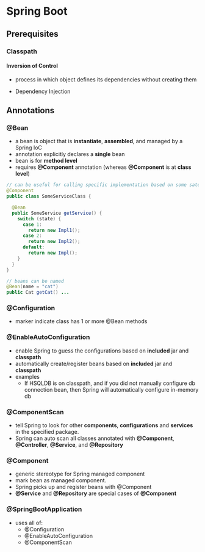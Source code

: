 # Spring Boot

## Prerequisites

### Classpath

#### Inversion of Control
- process in which object defines its dependencies without creating them

- Dependency Injection


## Annotations

### @Bean
- a bean is object that is **instantiate**, **assembled**, and managed by a Spring IoC
- annotation explicitly declares a **single** bean  
- bean is for **method level**
- requires **@Component** annotation (whereas **@Component** is at **class level**)

```java
// can be useful for calling specific implementation based on some sate.
@Component
public class SomeServiceClass {

  @Bean
  public SomeService getService() {
    switch (state) {
      case 1:
        return new Impl1();
      case 2:
        return new Impl2();
      default:
        return new Impl();
    }
  }
}

// beans can be named
@Bean(name = "cat") 
public Cat getCat() ...
```

### @Configuration
- marker indicate class has 1 or more @Bean methods

### @EnableAutoConfiguration
- enable Spring to guess the configurations based on **included** jar and **classpath**
- automatically create/register beans based on **included** jar and **classpath**
- examples
    - If HSQLDB is on classpath, and if you did not manually configure db connection bean, then Spring will 
    automatically configure in-memory db

### @ComponentScan
- tell Spring to look for other **components**, **configurations** and **services** in the specified
package.
- Spring can auto scan all classes annotated with **@Component**, **@Controller**,
  **@Service**, and **@Repository**
  
### @Component
- generic stereotype for Spring managed component
- mark bean as managed component.
- Spring picks up and register beans with @Component
- **@Service** and **@Repository** are special cases of **@Component**


### @SpringBootApplication
- uses all of:
    - @Configuration
    - @EnableAutoConfiguration
    - @ComponentScan